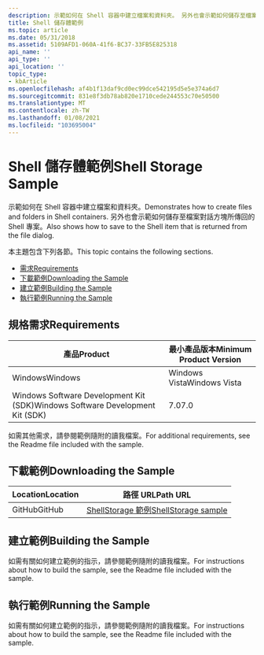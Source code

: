 ```yaml
---
description: 示範如何在 Shell 容器中建立檔案和資料夾。 另外也會示範如何儲存至檔案對話方塊所傳回的 Shell 專案。
title: Shell 儲存體範例
ms.topic: article
ms.date: 05/31/2018
ms.assetid: 5109AFD1-060A-41f6-BC37-33FB5E825318
api_name: ''
api_type: ''
api_location: ''
topic_type:
- kbArticle
ms.openlocfilehash: af4b1f13daf9cd0ec99dce542195d5e5e374a6d7
ms.sourcegitcommit: 831e8f3db78ab820e1710cede244553c70e50500
ms.translationtype: MT
ms.contentlocale: zh-TW
ms.lasthandoff: 01/08/2021
ms.locfileid: "103695004"
---
```

# <a name="shell-storage-sample"></a><span data-ttu-id="e351c-104">Shell 儲存體範例</span><span class="sxs-lookup"><span data-stu-id="e351c-104">Shell Storage Sample</span></span>

<span data-ttu-id="e351c-105">示範如何在 Shell 容器中建立檔案和資料夾。</span><span class="sxs-lookup"><span data-stu-id="e351c-105">Demonstrates how to create files and folders in Shell containers.</span></span> <span data-ttu-id="e351c-106">另外也會示範如何儲存至檔案對話方塊所傳回的 Shell 專案。</span><span class="sxs-lookup"><span data-stu-id="e351c-106">Also shows how to save to the Shell item that is returned from the file dialog.</span></span>

<span data-ttu-id="e351c-107">本主題包含下列各節。</span><span class="sxs-lookup"><span data-stu-id="e351c-107">This topic contains the following sections.</span></span>

-   [<span data-ttu-id="e351c-108">需求</span><span class="sxs-lookup"><span data-stu-id="e351c-108">Requirements</span></span>](#requirements)
-   [<span data-ttu-id="e351c-109">下載範例</span><span class="sxs-lookup"><span data-stu-id="e351c-109">Downloading the Sample</span></span>](#downloading-the-sample)
-   [<span data-ttu-id="e351c-110">建立範例</span><span class="sxs-lookup"><span data-stu-id="e351c-110">Building the Sample</span></span>](#building-the-sample)
-   [<span data-ttu-id="e351c-111">執行範例</span><span class="sxs-lookup"><span data-stu-id="e351c-111">Running the Sample</span></span>](#running-the-sample)

## <a name="requirements"></a><span data-ttu-id="e351c-112">規格需求</span><span class="sxs-lookup"><span data-stu-id="e351c-112">Requirements</span></span>



| <span data-ttu-id="e351c-113">產品</span><span class="sxs-lookup"><span data-stu-id="e351c-113">Product</span></span>                                | <span data-ttu-id="e351c-114">最小產品版本</span><span class="sxs-lookup"><span data-stu-id="e351c-114">Minimum Product Version</span></span> |
|----------------------------------------|-------------------------|
| <span data-ttu-id="e351c-115">Windows</span><span class="sxs-lookup"><span data-stu-id="e351c-115">Windows</span></span>                                | <span data-ttu-id="e351c-116">Windows Vista</span><span class="sxs-lookup"><span data-stu-id="e351c-116">Windows Vista</span></span>           |
| <span data-ttu-id="e351c-117">Windows Software Development Kit (SDK)</span><span class="sxs-lookup"><span data-stu-id="e351c-117">Windows Software Development Kit (SDK)</span></span> | <span data-ttu-id="e351c-118">7.0</span><span class="sxs-lookup"><span data-stu-id="e351c-118">7.0</span></span>                     |



 

<span data-ttu-id="e351c-119">如需其他需求，請參閱範例隨附的讀我檔案。</span><span class="sxs-lookup"><span data-stu-id="e351c-119">For additional requirements, see the Readme file included with the sample.</span></span>

## <a name="downloading-the-sample"></a><span data-ttu-id="e351c-120">下載範例</span><span class="sxs-lookup"><span data-stu-id="e351c-120">Downloading the Sample</span></span>

| <span data-ttu-id="e351c-121">Location</span><span class="sxs-lookup"><span data-stu-id="e351c-121">Location</span></span>      | <span data-ttu-id="e351c-122">路徑 URL</span><span class="sxs-lookup"><span data-stu-id="e351c-122">Path URL</span></span>                                                                                             |
|---------------|------------------------------------------------------------------------------------------------------|
| <span data-ttu-id="e351c-123">GitHub</span><span class="sxs-lookup"><span data-stu-id="e351c-123">GitHub</span></span>  | [<span data-ttu-id="e351c-124">ShellStorage 範例</span><span class="sxs-lookup"><span data-stu-id="e351c-124">ShellStorage sample</span></span>](https://github.com/microsoft/Windows-classic-samples/tree/master/Samples/Win7Samples/winui/shell/appplatform/ShellStorage) |

## <a name="building-the-sample"></a><span data-ttu-id="e351c-125">建立範例</span><span class="sxs-lookup"><span data-stu-id="e351c-125">Building the Sample</span></span>

<span data-ttu-id="e351c-126">如需有關如何建立範例的指示，請參閱範例隨附的讀我檔案。</span><span class="sxs-lookup"><span data-stu-id="e351c-126">For instructions about how to build the sample, see the Readme file included with the sample.</span></span>

## <a name="running-the-sample"></a><span data-ttu-id="e351c-127">執行範例</span><span class="sxs-lookup"><span data-stu-id="e351c-127">Running the Sample</span></span>

<span data-ttu-id="e351c-128">如需有關如何建立範例的指示，請參閱範例隨附的讀我檔案。</span><span class="sxs-lookup"><span data-stu-id="e351c-128">For instructions about how to build the sample, see the Readme file included with the sample.</span></span>

 

 



